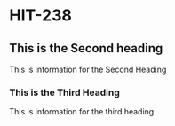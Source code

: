 # HIT-238
## This is the Second heading
This is information for the Second Heading
### This is the Third Heading
This is information for the third heading
